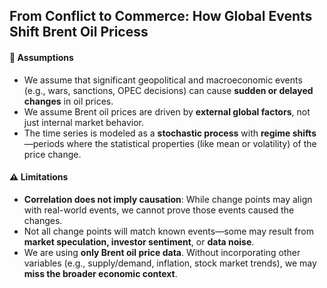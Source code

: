 ## From Conflict to Commerce: How Global Events Shift Brent Oil Pricess

#### 🧠 **Assumptions**

* We assume that significant geopolitical and macroeconomic events (e.g., wars, sanctions, OPEC decisions) can cause **sudden or delayed changes** in oil prices.
* We assume Brent oil prices are driven by **external global factors**, not just internal market behavior.
* The time series is modeled as a **stochastic process** with **regime shifts**—periods where the statistical properties (like mean or volatility) of the price change.

#### ⚠️ **Limitations**

* **Correlation does not imply causation**: While change points may align with real-world events, we cannot prove those events caused the changes.
* Not all change points will match known events—some may result from **market speculation, investor sentiment**, or **data noise**.
* We are using **only Brent oil price data**. Without incorporating other variables (e.g., supply/demand, inflation, stock market trends), we may **miss the broader economic context**.